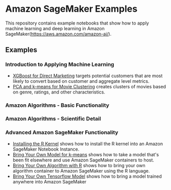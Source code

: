 # Amazon SageMaker Examples

This repository contains example notebooks that show how to apply machine learning and deep learning in Amazon SageMaker(https://aws.amazon.com/amazon-ai/).

## Examples

### Introduction to Applying Machine Learning

- [XGBoost for Direct Marketing](xgboost_direct_marketing) targets potential customers that are most likely to convert based on customer and aggregate level metrics.
- [PCA and k-means for Movie Clustering](pca_kmeans_movie_clustering) creates clusters of movies based on genre, ratings, and other characteristics.

### Amazon Algorithms - Basic Functionality

### Amazon Algorithms - Scientific Detail

### Advanced Amazon SageMaker Functionality

- [Installing the R Kernel](install_r_kernel) shows how to install the R kernel into an Amazon SageMaker Notebook Instance.
- [Bring Your Own Model for k-means](kmeans_bring_your_own_model) shows how to take a model that's been fit elsewhere and use Amazon SageMaker containers to host.
- [Bring Your Own Algorithm with R](r_bring_your_own) shows how to bring your own algorithm container to Amazon SageMaker using the R language.
- [Bring Your Own Tensorflow Model](tensorflow_iris_byom) shows how to bring a model trained anywhere into Amazon SageMaker
